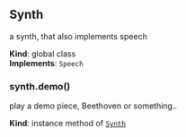 <a name="Synth"></a>

## Synth
a synth, that also implements speech

**Kind**: global class  
**Implements**: <code>Speech</code>  
<a name="Synth+demo"></a>

### synth.demo()
play a demo piece, Beethoven or something..

**Kind**: instance method of <code>[Synth](#Synth)</code>  
